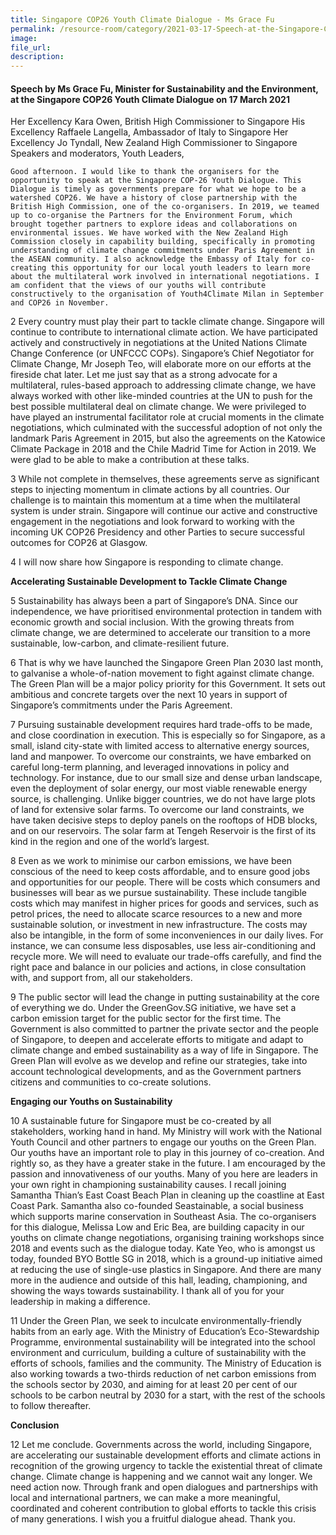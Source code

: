 ```yaml
---  
title: Singapore COP26 Youth Climate Dialogue - Ms Grace Fu  
permalink: /resource-room/category/2021-03-17-Speech-at-the-Singapore-COP26-Youth-Climate-Dialogue/  
image:  
file_url:  
description:  
---  
```


#### Speech by Ms Grace Fu, Minister for Sustainability and the Environment, at the Singapore COP26 Youth Climate Dialogue on 17 March 2021

Her Excellency Kara Owen, British High Commissioner to Singapore
His Excellency Raffaele Langella, Ambassador of Italy to Singapore
Her Excellency Jo Tyndall, New Zealand High Commissioner to Singapore
Speakers and moderators,
Youth Leaders, 

	Good afternoon. I would like to thank the organisers for the opportunity to speak at the Singapore COP-26 Youth Dialogue. This Dialogue is timely as governments prepare for what we hope to be a watershed COP26. We have a history of close partnership with the British High Commission, one of the co-organisers. In 2019, we teamed up to co-organise the Partners for the Environment Forum, which brought together partners to explore ideas and collaborations on environmental issues. We have worked with the New Zealand High Commission closely in capability building, specifically in promoting understanding of climate change commitments under Paris Agreement in the ASEAN community. I also acknowledge the Embassy of Italy for co-creating this opportunity for our local youth leaders to learn more about the multilateral work involved in international negotiations. I am confident that the views of our youths will contribute constructively to the organisation of Youth4Climate Milan in September and COP26 in November. 

2	Every country must play their part to tackle climate change. Singapore will continue to contribute to international climate action. We have participated actively and constructively in negotiations at the United Nations Climate Change Conference (or UNFCCC COPs). Singapore’s Chief Negotiator for Climate Change, Mr Joseph Teo, will elaborate more on our efforts at the fireside chat later. Let me just say that as a strong advocate for a multilateral, rules-based approach to addressing climate change, we have always worked with other like-minded countries at the UN to push for the best possible multilateral deal on climate change. We were privileged to have played an instrumental facilitator role at crucial moments in the climate negotiations, which culminated with the successful adoption of not only the landmark Paris Agreement in 2015, but also the agreements on the Katowice Climate Package in 2018 and the Chile Madrid Time for Action in 2019. We were glad to be able to make a contribution at these talks.

3	While not complete in themselves, these agreements serve as significant steps to injecting momentum in climate actions by all countries. Our challenge is to maintain this momentum at a time when the multilateral system is under strain. Singapore will continue our active and constructive engagement in the negotiations and look forward to working with the incoming UK COP26 Presidency and other Parties to secure successful outcomes for COP26 at Glasgow. 

4	I will now share how Singapore is responding to climate change. 

**Accelerating Sustainable Development to Tackle Climate Change**

5	Sustainability has always been a part of Singapore’s DNA. Since our independence, we have prioritised environmental protection in tandem with economic growth and social inclusion. With the growing threats from climate change, we are determined to accelerate our transition to a more sustainable, low-carbon, and climate-resilient future. 

6	That is why we have launched the Singapore Green Plan 2030 last month, to galvanise a whole-of-nation movement to fight against climate change. The Green Plan will be a major policy priority for this Government. It sets out ambitious and concrete targets over the next 10 years in support of Singapore’s commitments under the Paris Agreement.

7	Pursuing sustainable development requires hard trade-offs to be made, and close coordination in execution. This is especially so for Singapore, as a small, island city-state with limited access to alternative energy sources, land and manpower. To overcome our constraints, we have embarked on careful long-term planning, and leveraged innovations in policy and technology. For instance, due to our small size and dense urban landscape, even the deployment of solar energy, our most viable renewable energy source, is challenging. Unlike bigger countries, we do not have large plots of land for extensive solar farms. To overcome our land constraints, we have taken decisive steps to deploy panels on the rooftops of HDB blocks, and on our reservoirs.  The solar farm at Tengeh Reservoir is the first of its kind in the region and one of the world’s largest. 

8	Even as we work to minimise our carbon emissions, we have been conscious of the need to keep costs affordable, and to ensure good jobs and opportunities for our people. There will be costs which consumers and businesses will bear as we pursue sustainability. These include tangible costs which may manifest in higher prices for goods and services, such as petrol prices, the need to allocate scarce resources to a new and more sustainable solution, or investment in new infrastructure. The costs may also be intangible, in the form of some inconveniences in our daily lives. For instance, we can consume less disposables, use less air-conditioning and recycle more. We will need to evaluate our trade-offs carefully, and find the right pace and balance in our policies and actions, in close consultation with, and support from, all our stakeholders.

9	The public sector will lead the change in putting sustainability at the core of everything we do. Under the GreenGov.SG initiative, we have set a carbon emission target for the public sector for the first time. The Government is also committed to partner the private sector and the people of Singapore, to deepen and accelerate efforts to mitigate and adapt to climate change and embed sustainability as a way of life in Singapore. The Green Plan will evolve as we develop and refine our strategies, take into account technological developments, and as the Government partners citizens and communities to co-create solutions.

**Engaging our Youths on Sustainability**

10	A sustainable future for Singapore must be co-created by all stakeholders, working hand in hand.  My Ministry will work with the National Youth Council and other partners to engage our youths on the Green Plan. 
Our youths have an important role to play in this journey of co-creation. And rightly so, as they have a greater stake in the future. I am encouraged by the passion and innovativeness of our youths. Many of you here are leaders in your own right in championing sustainability causes. I recall joining Samantha Thian’s East Coast Beach Plan in cleaning up the coastline at East Coast Park. Samantha also co-founded Seastainable, a social business which supports marine conservation in Southeast Asia. The co-organisers for this dialogue, Melissa Low and Eric Bea, are building capacity in our youths on climate change negotiations, organising training workshops since 2018 and events such as the dialogue today. Kate Yeo, who is amongst us today, founded BYO Bottle SG in 2018, which is a ground-up initiative aimed at reducing the use of single-use plastics in Singapore. And there are many more in the audience and outside of this hall, leading, championing, and showing the ways towards sustainability. I thank all of you for your leadership in making a difference. 

11	Under the Green Plan, we seek to inculcate environmentally-friendly habits from an early age. With the Ministry of Education’s Eco-Stewardship Programme, environmental sustainability will be integrated into the school environment and curriculum, building a culture of sustainability with the efforts of schools, families and the community. The Ministry of Education is also working towards a two-thirds reduction of net carbon emissions from the schools sector by 2030, and aiming for at least 20 per cent of our schools to be carbon neutral by 2030 for a start, with the rest of the schools to follow thereafter.

**Conclusion**

12	Let me conclude. Governments across the world, including Singapore, are accelerating our sustainable development efforts and climate actions in recognition of the growing urgency to tackle the existential threat of climate change. Climate change is happening and we cannot wait any longer. We need action now.  Through frank and open dialogues and partnerships with local and international partners, we can make a more meaningful, coordinated and coherent contribution to global efforts to tackle this crisis of many generations. I wish you a fruitful dialogue ahead. Thank you.  
